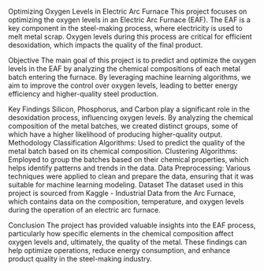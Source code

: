 Optimizing Oxygen Levels in Electric Arc Furnace
This project focuses on optimizing the oxygen levels in an Electric Arc Furnace (EAF). The EAF is a key component in the steel-making process, where electricity is used to melt metal scrap. Oxygen levels during this process are critical for efficient desoxidation, which impacts the quality of the final product.

Objective
The main goal of this project is to predict and optimize the oxygen levels in the EAF by analyzing the chemical compositions of each metal batch entering the furnace. By leveraging machine learning algorithms, we aim to improve the control over oxygen levels, leading to better energy efficiency and higher-quality steel production.

Key Findings
Silicon, Phosphorus, and Carbon play a significant role in the desoxidation process, influencing oxygen levels.
By analyzing the chemical composition of the metal batches, we created distinct groups, some of which have a higher likelihood of producing higher-quality output.
Methodology
Classification Algorithms: Used to predict the quality of the metal batch based on its chemical composition.
Clustering Algorithms: Employed to group the batches based on their chemical properties, which helps identify patterns and trends in the data.
Data Preprocessing: Various techniques were applied to clean and prepare the data, ensuring that it was suitable for machine learning modeling.
Dataset
The dataset used in this project is sourced from Kaggle - Industrial Data from the Arc Furnace, which contains data on the composition, temperature, and oxygen levels during the operation of an electric arc furnace.

Conclusion
The project has provided valuable insights into the EAF process, particularly how specific elements in the chemical composition affect oxygen levels and, ultimately, the quality of the metal. These findings can help optimize operations, reduce energy consumption, and enhance product quality in the steel-making industry.


